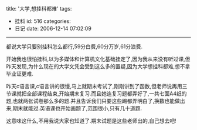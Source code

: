 title: '大学,想挂科都难'
tags:
  - 挂科
id: 516
categories:
  - 日记
date: 2006-12-14 07:02:09
---

都说大学只要别挂科怎么都行,59分白费,60分万岁,61分浪费.

开始我也很怕挂科,以为多媒体和计算机文化基础挂定了,因为我从来没有听过课,但昨天发现,为什么现在的大学文凭会受到这么多的置疑,因为大学想挂科都难,想不拿毕业证更难.

昨天c语言课,c语言讲的很慢,马上就期末考试了,刚刚讲到了函数,但老师说再用三节课就把全部课程结束,开始期末复习.而且她连复习题都弄好了,一共七面A4纸的题,也就两张试卷那么多的题.并且告诉我们只要这些踢都弄明白了,换数也能做出来,期末就能过.英语课也开始画题了,范围很小,只有几十道题.

这意味这什么,不用我说大家也知道了.期末试题是这些老师出的,自己想去吧!